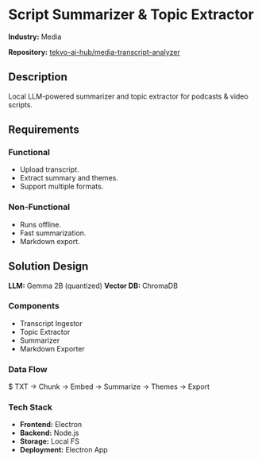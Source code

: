 ﻿# Script Summarizer & Topic Extractor

**Industry:** Media

**Repository:** [tekvo-ai-hub/media-transcript-analyzer](https://github.com/tekvo-ai-hub/media-transcript-analyzer)

## Description
Local LLM-powered summarizer and topic extractor for podcasts & video scripts.

## Requirements
### Functional
- Upload transcript.
- Extract summary and themes.
- Support multiple formats.
### Non-Functional
- Runs offline.
- Fast summarization.
- Markdown export.
## Solution Design
**LLM:** Gemma 2B (quantized)
**Vector DB:** ChromaDB

### Components
- Transcript Ingestor
- Topic Extractor
- Summarizer
- Markdown Exporter
### Data Flow
$ TXT → Chunk → Embed → Summarize → Themes → Export

### Tech Stack
- **Frontend:** Electron
- **Backend:** Node.js
- **Storage:** Local FS
- **Deployment:** Electron App

